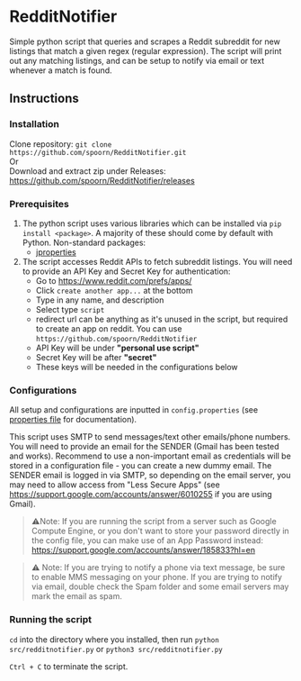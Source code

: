 # RedditNotifier
Simple python script that queries and scrapes a Reddit subreddit for new listings that match a given regex (regular expression).  The script will print out any matching listings, and can be setup to notify via email or text whenever a match is found.


## Instructions

### Installation
Clone repository: `git clone https://github.com/spoorn/RedditNotifier.git`  
Or   
Download and extract zip under Releases: https://github.com/spoorn/RedditNotifier/releases

### Prerequisites
1. The python script uses various libraries which can be installed via `pip install <package>`.  A majority of these should come by default with Python.  Non-standard packages:
    - [jproperties](https://pypi.org/project/jproperties/)
2. The script accesses Reddit APIs to fetch subreddit listings.  You will need to provide an API Key and Secret Key for authentication:
    - Go to https://www.reddit.com/prefs/apps/
    - Click `create another app...` at the bottom
    - Type in any name, and description
    - Select type `script`
    - redirect url can be anything as it's unused in the script, but required to create an app on reddit.  You can use `https://github.com/spoorn/RedditNotifier`
    - API Key will be under **"personal use script"**
    - Secret Key will be after **"secret"**
    - These keys will be needed in the configurations below 


### Configurations
All setup and configurations are inputted in `config.properties` (see [properties file](https://github.com/spoorn/RedditNotifier/blob/main/config.properties) for documentation).

This script uses SMTP to send messages/text other emails/phone numbers.  You will need to provide an email for the SENDER (Gmail has been tested and works).  Recommend to use a non-important email as credentials will be stored in a configuration file - you can create a new dummy email.  The SENDER email is logged in via SMTP, so depending on the email server, you may need to allow access from "Less Secure Apps" (see https://support.google.com/accounts/answer/6010255 if you are using Gmail).

> ⚠️Note: If you are running the script from a server such as Google Compute Engine, or you don't want to store your password directly in the config file, you can make use of an App Password instead: https://support.google.com/accounts/answer/185833?hl=en

> ⚠️ Note: If you are trying to notify a phone via text message, be sure to enable MMS messaging on your phone.  If you are trying to notify via email, double check the Spam folder and some email servers may mark the email as spam.

### Running the script
`cd` into the directory where you installed, then run `python src/redditnotifier.py` or `python3 src/redditnotifier.py`

`Ctrl + C` to terminate the script.

